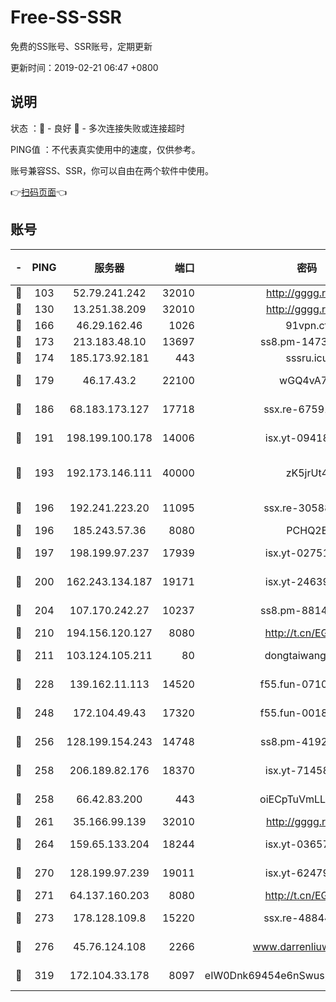 # Free-SS-SSR

免费的SS账号、SSR账号，定期更新

更新时间：2019-02-21 06:47 +0800

## 说明

状态     ：🙂 - 良好 🙁 - 多次连接失败或连接超时

PING值   ：不代表真实使用中的速度，仅供参考。

账号兼容SS、SSR，你可以自由在两个软件中使用。

👉[扫码页面](https://liesauer.github.io/free-ss-ssr.github.io/)👈

## 账号

|-|PING|服务器|端口|密码|加密方式|区域|
|:----:|:----:|:-----:|-----:|:----:|:----:|:----:|
|🙂|103|52.79.241.242|32010|http://gggg.rocks|chacha20|KR|
|🙂|130|13.251.38.209|32010|http://gggg.rocks|chacha20|SG|
|🙂|166|46.29.162.46|1026|91vpn.cf|rc4-md5|RU|
|🙂|173|213.183.48.10|13697|ss8.pm-14730262|rc4-md5|RU|
|🙂|174|185.173.92.181|443|sssru.icu|rc4-md5|RU|
|🙂|179|46.17.43.2|22100|wGQ4vA7D|aes-256-gcm|RU|
|🙂|186|68.183.173.127|17718|ssx.re-67591839|aes-256-cfb|US|
|🙂|191|198.199.100.178|14006|isx.yt-09418074|aes-256-cfb|US|
|🙂|193|192.173.146.111|40000|zK5jrUt4|chacha20-ietf-poly1305|US|
|🙂|196|192.241.223.20|11095|ssx.re-30588279|aes-256-cfb|US|
|🙂|196|185.243.57.36|8080|PCHQ2E|rc4-md5|US|
|🙂|197|198.199.97.237|17939|isx.yt-02751636|aes-256-cfb|US|
|🙂|200|162.243.134.187|19171|isx.yt-24639393|aes-256-cfb|US|
|🙂|204|107.170.242.27|10237|ss8.pm-88140208|aes-256-cfb|US|
|🙂|210|194.156.120.127|8080|http://t.cn/EGJIyrl|rc4-md5|RU|
|🙂|211|103.124.105.211|80|dongtaiwang.com|aes-256-cfb|US|
|🙂|228|139.162.11.113|14520|f55.fun-07100280|aes-256-cfb|SG|
|🙂|248|172.104.49.43|17320|f55.fun-00182763|aes-256-cfb|SG|
|🙂|256|128.199.154.243|14748|ss8.pm-41926117|aes-256-cfb|SG|
|🙂|258|206.189.82.176|18370|isx.yt-71458272|aes-256-cfb|SG|
|🙂|258|66.42.83.200|443|oiECpTuVmLLxk4Ts|aes-256-cfb|US|
|🙂|261|35.166.99.139|32010|http://gggg.rocks|chacha20|US|
|🙂|264|159.65.133.204|18244|isx.yt-03657026|aes-256-cfb|SG|
|🙂|270|128.199.97.239|19011|isx.yt-62479185|aes-256-cfb|SG|
|🙂|271|64.137.160.203|8080|http://t.cn/EGJIyrl|rc4-md5|CA|
|🙂|273|178.128.109.8|15220|ssx.re-48844991|aes-256-cfb|SG|
|🙂|276|45.76.124.108|2266|www.darrenliuwei.com|aes-256-cfb|AU|
|🙂|319|172.104.33.178|8097|eIW0Dnk69454e6nSwuspv9DmS201tQ0D|aes-256-cfb|SG|
